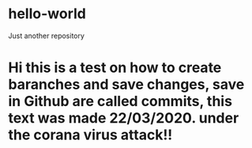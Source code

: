 # hello-world
Just another repository


Hi this is a test on how to create baranches and save changes, save in Github are called commits, this text was made 22/03/2020. under the corana virus attack!!
=======

